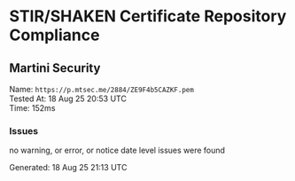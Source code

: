 # STIR/SHAKEN Certificate Repository Compliance

## Martini Security

Name: `https://p.mtsec.me/2884/ZE9F4b5CAZKF.pem`\
Tested At: 18 Aug 25 20:53 UTC\
Time: 152ms

### Issues

no warning, or error, or notice date level issues were found

Generated: 18 Aug 25 21:13 UTC